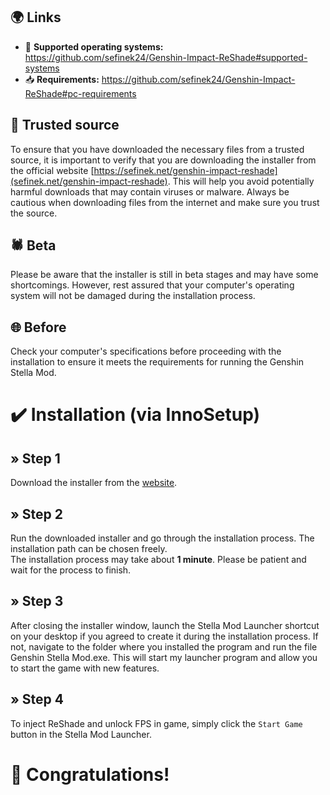 <!-- [[> SEO
###### Title: How to install Genshin Impact Stella Mod? ReShade and FPS Unlock
###### Description: .
###### Tags: .
]]> -->

## 🌍 Links
- 🔧 **Supported operating systems:** https://github.com/sefinek24/Genshin-Impact-ReShade#supported-systems
- 📥 **Requirements:** https://github.com/sefinek24/Genshin-Impact-ReShade#pc-requirements

## 🔑 Trusted source
To ensure that you have downloaded the necessary files from a trusted source, it is important to verify that you are downloading the installer from the official website [https://sefinek.net/genshin-impact-reshade](sefinek.net/genshin-impact-reshade).
This will help you avoid potentially harmful downloads that may contain viruses or malware. Always be cautious when downloading files from the internet and make sure you trust the source.

## 🕷 Beta
Please be aware that the installer is still in beta stages and may have some shortcomings.
However, rest assured that your computer's operating system will not be damaged during the installation process.

## 🌐 Before
Check your computer's specifications before proceeding with the installation to ensure it meets the requirements for running the Genshin Stella Mod.


# ✔️ Installation (via InnoSetup)
## » Step 1
Download the installer from the [website](https://sefinek.net/genshin-impact-reshade).

## » Step 2
Run the downloaded installer and go through the installation process. The installation path can be chosen freely.  
The installation process may take about **1 minute**. Please be patient and wait for the process to finish.

## » Step 3
After closing the installer window, launch the Stella Mod Launcher shortcut on your desktop if you agreed to create it during the installation process.
If not, navigate to the folder where you installed the program and run the file Genshin Stella Mod.exe.
This will start my launcher program and allow you to start the game with new features.

## » Step 4
To inject ReShade and unlock FPS in game, simply click the `Start Game` button in the Stella Mod Launcher.

# 🎉 Congratulations!